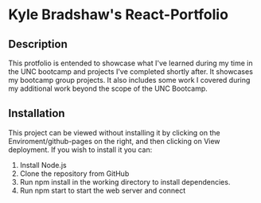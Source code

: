 # Kyle Bradshaw's React-Portfolio

## Description
This protfolio is entended to showcase what I've learned during my time in the UNC bootcamp and projects I've completed shortly after.  It showcases my bootcamp group projects.  It also includes some work I covered during my additional work beyond the scope of the UNC Bootcamp.

## Installation
This project can be viewed without installing it by clicking on the Enviroment/github-pages on the right, and then clicking on View deployment. If you wish to install it you can:
1. Install Node.js
2. Clone the repository from GitHub
3. Run npm install in the working directory to install dependencies.
4. Run npm start to start the web server and connect


